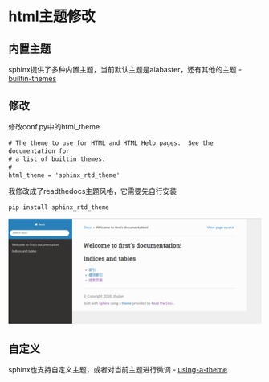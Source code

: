 
# html主题修改

## 内置主题

sphinx提供了多种内置主题，当前默认主题是alabaster，还有其他的主题 - [builtin-themes](http://www.sphinx-doc.org/en/master/usage/theming.html#builtin-themes)

## 修改

修改conf.py中的html_theme

    # The theme to use for HTML and HTML Help pages.  See the documentation for
    # a list of builtin themes.
    #
    html_theme = 'sphinx_rtd_theme'

我修改成了readthedocs主题风格，它需要先自行安装

    pip install sphinx_rtd_theme

![](./imgs/rtd_theme.png)

## 自定义

sphinx也支持自定义主题，或者对当前主题进行微调 - [using-a-theme](http://www.sphinx-doc.org/en/master/usage/theming.html#using-a-theme)
